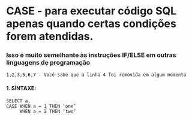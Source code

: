 # CASE -  para executar código SQL apenas quando certas condições forem atendidas.
### Isso é muito semelhante às instruções IF/ELSE em outras linguagens de programação
````
1,2,3,5,6,7 - Você sabe que a linha 4 foi removida em algum momento
````
#### 1. SÍNTAXE:
````
SELECT a, 
CASE WHEN a = 1 THEN ‘one’
     WHEN a = 2 THEN ‘two’
````

